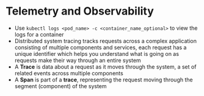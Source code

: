 # Telemetry and Observability

- Use `kubectl logs <pod_name> -c <container_name_optional>` to view the logs for a container
- Distributed system tracing tracks requests across a complex application consisting of multiple components and services,  each request has a unique identifier which helps you understand what is going on as requests make their way through an entire system
- A **Trace** is data about a request as it moves through the system, a set of related events across multiple components
- A **Span** is part of a **trace**, representing the request moving through the segment (component) of the system